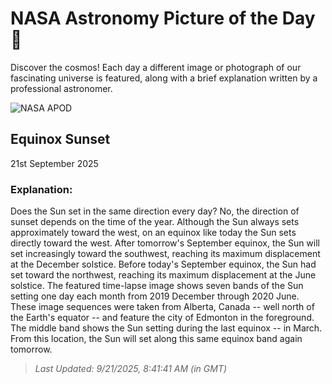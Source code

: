 
  # NASA Astronomy Picture of the Day 🌌

  Discover the cosmos! Each day a different image or photograph of our fascinating universe is featured, along with a brief explanation written by a professional astronomer.

![NASA APOD](https://apod.nasa.gov/apod/image/2509/SunsetMonths_Vanzella_2400.jpg)

## Equinox Sunset

21st September 2025

### Explanation: 

Does the Sun set in the same direction every day? No, the direction of sunset depends on the time of the year. Although the Sun always sets approximately toward the west, on an equinox like today the Sun sets directly toward the west. After tomorrow's September equinox, the Sun will set increasingly toward the southwest, reaching its maximum displacement at the December solstice.  Before today's September equinox, the Sun had set toward the northwest, reaching its maximum displacement at the June solstice. The featured time-lapse image shows seven bands of the Sun setting one day each month from 2019 December through 2020 June.  These image sequences were taken from Alberta, Canada -- well north of the Earth's equator -- and feature the city of Edmonton in the foreground.  The middle band shows the Sun setting during the last equinox -- in March.  From this location, the Sun will set along this same equinox band again tomorrow.

> _Last Updated: 9/21/2025, 8:41:41 AM (in GMT)_
